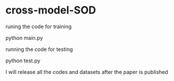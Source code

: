 # cross-model-SOD

runing the code for training

python main.py

running the code for testing

python test.py

I will release all the codes and datasets after the paper is published
